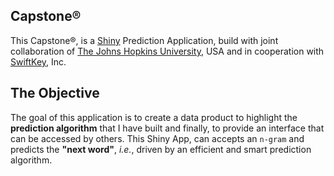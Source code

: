 ## Capstone®
This Capstone®, is a [Shiny](http://shiny.rstudio.com/) Prediction Application, build with joint collaboration of [The Johns Hopkins University](https://www.jhu.edu/), USA and in cooperation with [SwiftKey](https://swiftkey.com/en/), Inc.

## The Objective
The goal of this application is to create a data product to highlight the <b>prediction algorithm</b> that I have built and finally, to provide an interface that can be accessed by others. This Shiny App, can accepts an ```n-gram``` and predicts the <b>"next word"</b>, <i>i.e.</i>, driven by an efficient and smart prediction algorithm.
